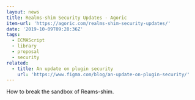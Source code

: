 ```yaml
---
layout: news
title: Realms-shim Security Updates - Agoric
item-url: 'https://agoric.com/realms-shim-security-updates/'
date: '2019-10-09T09:28:36Z'
tags:
  - ECMAScript
  - library
  - proposal
  - security
related:
  - title: An update on plugin security
    url: 'https://www.figma.com/blog/an-update-on-plugin-security/'
---
```

How to break the sandbox of Reams-shim.
